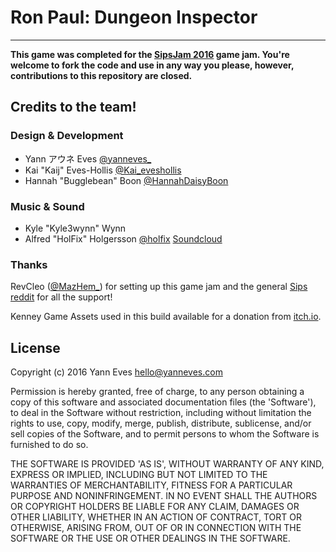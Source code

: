 # Ron Paul: Dungeon Inspector
---

**This game was completed for the [SipsJam 2016][sipsjam] game jam. You're welcome to fork the code and use in any way you please, however, contributions to this repository are closed.**

## Credits to the team!

### Design & Development

- Yann アウネ Eves [@yanneves_][@yanneves_]
- Kai "Kaij" Eves-Hollis [@Kai_eveshollis][@Kai_eveshollis]
- Hannah "Bugglebean" Boon [@HannahDaisyBoon][@HannahDaisyBoon]

### Music & Sound

- Kyle "Kyle3wynn" Wynn
- Alfred "HolFix" Holgersson [@holfix][@holfix] [Soundcloud][@holfix_soundcloud]

### Thanks
RevCleo ([@MazHem_][@MazHem_]) for setting up this game jam and the general [Sips reddit][sipsreddit] for all the support!

Kenney Game Assets used in this build available for a donation from [itch.io][kenney-game-assets].

## License

Copyright (c) 2016 Yann Eves <hello@yanneves.com>

Permission is hereby granted, free of charge, to any person obtaining a copy of this software and associated documentation files (the 'Software'), to deal in the Software without restriction, including without limitation the rights to use, copy, modify, merge, publish, distribute, sublicense, and/or sell copies of the Software, and to permit persons to whom the Software is furnished to do so.

THE SOFTWARE IS PROVIDED 'AS IS', WITHOUT WARRANTY OF ANY KIND, EXPRESS OR IMPLIED, INCLUDING BUT NOT LIMITED TO THE WARRANTIES OF MERCHANTABILITY, FITNESS FOR A PARTICULAR PURPOSE AND NONINFRINGEMENT. IN NO EVENT SHALL THE AUTHORS OR COPYRIGHT HOLDERS BE LIABLE FOR ANY CLAIM, DAMAGES OR OTHER LIABILITY, WHETHER IN AN ACTION OF CONTRACT, TORT OR OTHERWISE, ARISING FROM, OUT OF OR IN CONNECTION WITH THE SOFTWARE OR THE USE OR OTHER DEALINGS IN THE SOFTWARE.

[sipsjam]: https://itch.io/jam/sipsjam-2016
[sipsreddit]: https://reddit.com/r/sips
[kenney-game-assets]: https://kenney.itch.io/

[@yanneves_]: https://twitter.com/yanneves_
[@Kai_eveshollis]: https://twitter.com/Kai_eveshollis
[@HannahDaisyBoon]: https://twitter.com/HannahDaisyBoon
[@holfix_soundcloud]: https://soundcloud.com/holfix
[@holfix]: https://twitter.com/holfix
[@MazHem_]: https://twitter.com/MazHem_
